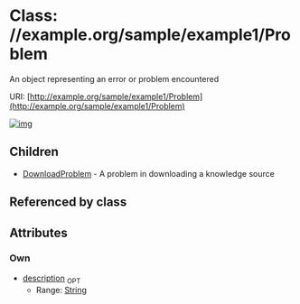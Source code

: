 
# Class: //example.org/sample/example1/Problem


An object representing an error or problem encountered

URI: [http://example.org/sample/example1/Problem](http://example.org/sample/example1/Problem)


[![img](https://yuml.me/diagram/nofunky;dir:TB/class/[Problem&#124;description:string%20%3F]^-[DownloadProblem],[DownloadProblem])](https://yuml.me/diagram/nofunky;dir:TB/class/[Problem&#124;description:string%20%3F]^-[DownloadProblem],[DownloadProblem])

## Children

 * [DownloadProblem](DownloadProblem.md) - A problem in downloading a knowledge source

## Referenced by class


## Attributes


### Own

 * [description](description.md)  <sub>OPT</sub>
     * Range: [String](types/String.md)
